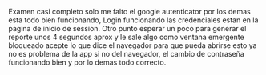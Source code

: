 Examen casi completo solo me falto el google autenticator por los demas esta todo bien funcionando, Login funcionando las credenciales estan en la pagina de inicio de session. Otro punto esperar un poco para generar el reporte unos 4 segundos aprox y le sale algo como ventana emergente bloqueado acepte lo que dice el navegador para que pueda abrirse esto ya no es problema de la app si no del navegador, el cambio de contraseña funcionando bien y por lo demas todo correcto.
